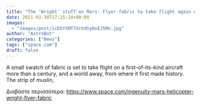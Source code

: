 ```yaml
---
title: "The 'Wright' stuff on Mars: Flyer fabric to take flight again on Ingenuity helicopter"
date: 2021-03-30T17:25:24+00:00
images:
  - "images/post/icD5YXNT7XchXhyNsEJ5Mn.jpg"
author: "AstroBot"
categories: ["News"]
tags: ["space.com"]
draft: false
---
```


A small swatch of fabric is set to take flight on a first-of-its-kind aircraft more than a century, and a world away, from where it first made history. The strip of muslin, 

Διαβάστε περισσότερα: https://www.space.com/ingenuity-mars-helicopter-wright-flyer-fabric
